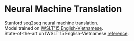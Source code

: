 # Neural Machine Translation

Stanford seq2seq neural machine translation.<br/>
Model trained on [IWSLT'15 English-Vietnamese](https://nlp.stanford.edu/projects/nmt/).<br/>
State-of-the-art on IWSLT'15 English-Vietnamese [reference](https://paperswithcode.com/sota/machine-translation-on-iwslt2015-english-1).
